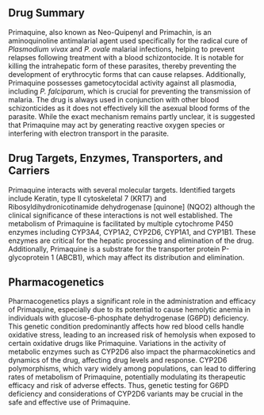 ## Drug Summary
Primaquine, also known as Neo-Quipenyl and Primachin, is an aminoquinoline antimalarial agent used specifically for the radical cure of *Plasmodium vivax* and *P. ovale* malarial infections, helping to prevent relapses following treatment with a blood schizontocide. It is notable for killing the intrahepatic form of these parasites, thereby preventing the development of erythrocytic forms that can cause relapses. Additionally, Primaquine possesses gametocytocidal activity against all plasmodia, including *P. falciparum*, which is crucial for preventing the transmission of malaria. The drug is always used in conjunction with other blood schizonticides as it does not effectively kill the asexual blood forms of the parasite. While the exact mechanism remains partly unclear, it is suggested that Primaquine may act by generating reactive oxygen species or interfering with electron transport in the parasite.

## Drug Targets, Enzymes, Transporters, and Carriers
Primaquine interacts with several molecular targets. Identified targets include Keratin, type II cytoskeletal 7 (KRT7) and Ribosyldihydronicotinamide dehydrogenase [quinone] (NQO2) although the clinical significance of these interactions is not well established. The metabolism of Primaquine is facilitated by multiple cytochrome P450 enzymes including CYP3A4, CYP1A2, CYP2D6, CYP1A1, and CYP1B1. These enzymes are critical for the hepatic processing and elimination of the drug. Additionally, Primaquine is a substrate for the transporter protein P-glycoprotein 1 (ABCB1), which may affect its distribution and elimination.

## Pharmacogenetics
Pharmacogenetics plays a significant role in the administration and efficacy of Primaquine, especially due to its potential to cause hemolytic anemia in individuals with glucose-6-phosphate dehydrogenase (G6PD) deficiency. This genetic condition predominantly affects how red blood cells handle oxidative stress, leading to an increased risk of hemolysis when exposed to certain oxidative drugs like Primaquine. Variations in the activity of metabolic enzymes such as CYP2D6 also impact the pharmacokinetics and dynamics of the drug, affecting drug levels and response. CYP2D6 polymorphisms, which vary widely among populations, can lead to differing rates of metabolism of Primaquine, potentially modulating its therapeutic efficacy and risk of adverse effects. Thus, genetic testing for G6PD deficiency and considerations of CYP2D6 variants may be crucial in the safe and effective use of Primaquine.